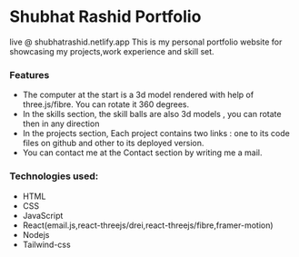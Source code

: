 # Shubhat Rashid Portfolio
live @ shubhatrashid.netlify.app
This is my personal portfolio website for showcasing my projects,work experience and skill set.

### Features
* The computer at the start is a 3d model rendered with help of three.js/fibre. You can rotate it 360 degrees.
* In the skills section, the skill balls are also 3d models , you can rotate then in any direction
* In the projects section, Each project contains two links : one to its code files on github and other to its deployed version.
* You can contact me at the Contact section by writing me a mail.

### Technologies used:
* HTML
* CSS
* JavaScript
* React(email.js,react-threejs/drei,react-threejs/fibre,framer-motion)
* Nodejs 
* Tailwind-css

